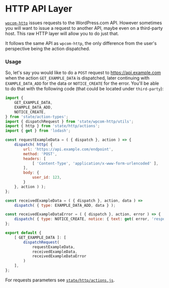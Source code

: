 # HTTP API Layer

[`wpcom-http`](../wpcom-http) issues requests to the WordPress.com API. However sometimes you will want to issue a request to another API, maybe even on a third-party host. This raw HTTP layer will allow you to do just that.

It follows the same API as `wpcom-http`, the only difference from the user's perspective being the action dispatched.

### Usage

So, let's say you would like to do a `POST` request to https://api.example.com when the action `GET_EXAMPLE_DATA` is dispatched, later continuing with `EXAMPLE_DATA_ADD` for the data or `NOTICE_CREATE` for the error. You'll be able to do that with the following code (that could be located under `third-party`):

```js
import { 
	GET_EXAMPLE_DATA,
	EXAMPLE_DATA_ADD,
	NOTICE_CREATE,
} from 'state/action-types';
import { dispatchRequest } from 'state/wpcom-http/utils';
import { http } from 'state/http/actions';
import { get } from 'lodash';

const requestExampleData = ( { dispatch }, action ) => {
	dispatch( http( {
		url: 'https://api.example.com/endpoint',
		method: 'POST',
		headers: [
			[ 'Content-Type', 'application/x-www-form-urlencoded' ],
		],
		body: {
			user_id: 123,
		}
	}, action ) );
};

const receivedExampleData = ( { dispatch }, action, data ) =>
	dispatch( { type: EXAMPLE_DATA_ADD, data } );

const receivedExampleDataError = ( { dispatch }, action, error ) => {
	dispatch( { type: NOTICE_CREATE, notice: { text: get( error, 'response.body.error', null ) } } );
};

export default {
	[ GET_EXAMPLE_DATA ]: [
		dispatchRequest(
			requestExampleData,
			receivedExampleData,
			receivedExampleDataError
	 	)
	],
};
```

For requests parameters see [`state/http/actions.js`](./actions.js).
